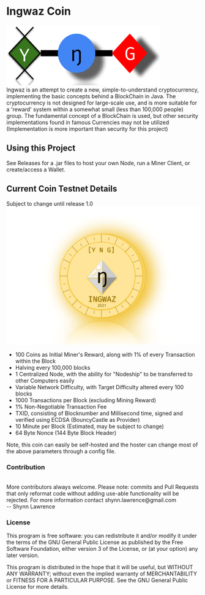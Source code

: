 # Ingwaz Coin #

![Alt text](src/main/resources/IngwazSmall.png?raw=true "Logo")<br/>
Ingwaz is an attempt to create a new, simple-to-understand cryptocurrency, implementing the basic concepts behind a
BlockChain in Java. The cryptocurrency is not designed for large-scale use, and is more suitable for a 'reward' system
within a somewhat small (less than 100,000 people) group. The fundamental concept of a BlockChain is used, but other
security implementations found in famous Currencies may not be utilized (Implementation is more important than security
for this project)

## Using this Project

See Releases for a .jar files to host your own Node, run a Miner Client, or create/access a Wallet.

## Current Coin Testnet Details

Subject to change until release 1.0<br />
![Alt text](src/main/resources/IngwazCoin.png?raw=true "Logo")<br/>

- 100 Coins as Initial Miner's Reward, along with 1% of every Transaction within the Block
- Halving every 100,000 blocks
- 1 Centralized Node, with the ability for "Nodeship" to be transferred to other Computers easily
- Variable Network Difficulty, with Target Difficulty altered every 100 blocks
- 1000 Transactions per Block (excluding Mining Reward)
- 1% Non-Negotiable Transaction Fee
- TXID, consisting of Blocknumber and Millisecond time, signed and verified using ECDSA (BouncyCastle as Provider)
- 10 Minute per Block (Estimated, may be subject to change)
- 64 Byte Nonce (144 Byte Block Header)

Note, this coin can easily be self-hosted and the hoster can change most of the above parameters through a config file.

### Contribution

  <br />
  More contributors always welcome. 
  Please note: commits and Pull Requests that only reformat code without adding use-able functionality will be rejected.
  For more information contact shynn.lawrence@gmail.com
  <br/>
  -- Shynn Lawrence

### License

This program is free software: you can redistribute it and/or modify it under the terms of the GNU General Public
License as published by the Free Software Foundation, either version 3 of the License, or
(at your option) any later version.

This program is distributed in the hope that it will be useful, but WITHOUT ANY WARRANTY; without even the implied
warranty of MERCHANTABILITY or FITNESS FOR A PARTICULAR PURPOSE. See the GNU General Public License for more details.
